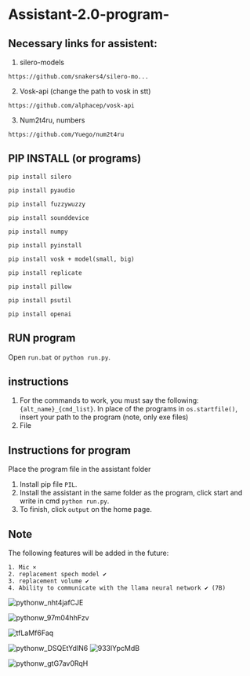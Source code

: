 # Assistant-2.0-program-

## Necessary links for assistent:

1. silero-models
```
https://github.com/snakers4/silero-mo...
```

2. Vosk-api (change the path to vosk in stt)
```
https://github.com/alphacep/vosk-api
```

3. Num2t4ru, numbers
```
https://github.com/Yuego/num2t4ru
```

## PIP INSTALL (or programs)

```
pip install silero
```

```
pip install pyaudio
```

```
pip install fuzzywuzzy
```

```
pip install sounddevice 
```

```
pip install numpy
```

```
pip install pyinstall
```

```
pip install vosk + model(smаll, big)
```

```
pip install replicate
```

```
pip install pillow
```

```
pip install psutil
```

```
pip install openai
```

## RUN program
Open `run.bat` or `python run.py`.

## instructions
1. For the commands to work, you must say the following: `{alt_name}_{cmd_list}`. In place of the programs in `os.startfile()`, insert your path to the program (note, only exe files)
2. File

## Instructions for program 
Place the program file in the assistant folder
1. Install pip file `PIL`.
2. Install the assistant in the same folder as the program, click start and write in cmd `python run.py`.
3. To finish, click `output` on the home page.
## Note

The following features will be added in the future:
```
1. Mic ×
2. replacement spech model ✔ 
3. replacement volume ✔ 
4. Ability to communicate with the llama neural network ✔ (7B)
```

![pythonw_nht4jafCJE](https://github.com/PandaBTBs/Assistant-2.0-program-/assets/118614536/a37237fb-b762-44d0-be4b-a56af091eebf)


![pythonw_97m04hhFzv](https://github.com/PandaBTBs/Stella-2.0-program-/assets/118614536/99e3dae2-7f8e-451d-b00a-c33c56920337)

![tfLaMf6Faq](https://github.com/PandaBTBs/Stella-2.0-program-/assets/118614536/d1068b5e-00dc-476e-b77e-6349d5d2c10a)


![pythonw_DSQEtYdIN6](https://github.com/PandaBTBs/Stella-2.0-program-/assets/118614536/31a40fc4-ca13-4842-9939-70edc20349b7)
![933lYpcMdB](https://github.com/PandaBTBs/Stella-2.0-program-/assets/118614536/b4ea50fa-7241-4332-8dcf-290937f1c687)


![pythonw_gtG7av0RqH](https://github.com/PandaBTBs/Stella-2.0-program-/assets/118614536/0a4814d0-2cec-4a1c-9b06-25093377887c)


